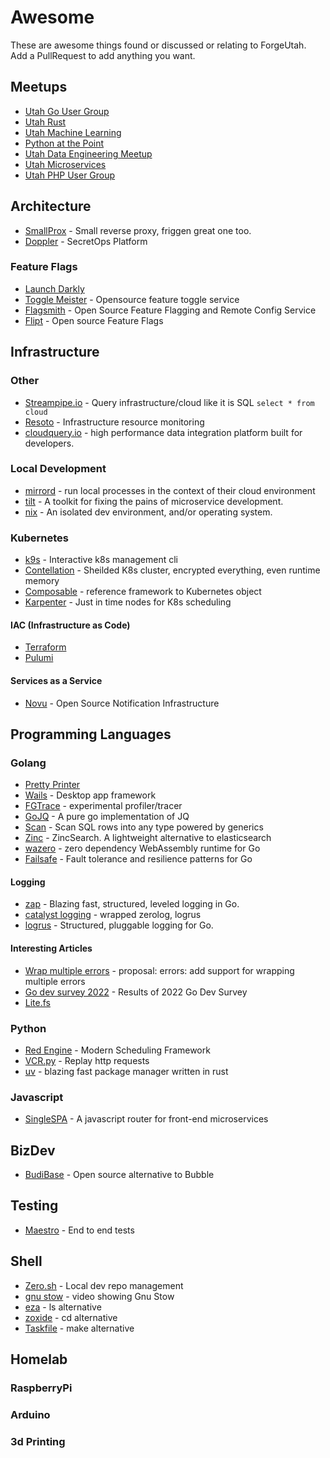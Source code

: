 # Awesome
These are awesome things found or discussed or relating to ForgeUtah. Add a PullRequest to add anything you want. 

## Meetups
- [Utah Go User Group](https://www.meetup.com/utahgophers/)
- [Utah Rust](https://www.meetup.com/utah-rust/)
- [Utah Machine Learning](https://www.meetup.com/machine-learning-utah/)
- [Python at the Point](https://meetup.com/pythonatthepoint)
- [Utah Data Engineering Meetup](https://www.meetup.com/utah-data-engineering-meetup)
- [Utah Microservices](https://www.meetup.com/utah-microservices)
- [Utah PHP User Group](https://www.meetup.com/utah-php-user-group)

## Architecture
- [SmallProx](https://github.com/nhumrich/small-prox) - Small reverse proxy, friggen great one too.
- [Doppler](https://www.doppler.com/) - SecretOps Platform

### Feature Flags
- [Launch Darkly](https://launchdarkly.com/)
- [Toggle Meister](https://github.com/nhumrich/toggle-meister) - Opensource feature toggle service
- [Flagsmith](https://github.com/Flagsmith/flagsmith) - Open Source Feature Flagging and Remote Config Service
- [Flipt](https://www.flipt.io/) - Open source Feature Flags

## Infrastructure

### Other
- [Streampipe.io](https://steampipe.io/) - Query infrastructure/cloud like it is SQL `select * from cloud`
- [Resoto](https://resoto.com) - Infrastructure resource monitoring
- [cloudquery.io](https://www.cloudquery.io/) - high performance data integration platform built for developers.

### Local Development
- [mirrord](https://mirrord.dev/) - run local processes in the context of their cloud environment
- [tilt](https://tilt.dev/) - A toolkit for fixing the pains of microservice development.
- [nix](https://nixos.org/) - An isolated dev environment, and/or operating system.

### Kubernetes
- [k9s](https://k9scli.io/) - Interactive k8s management cli
- [Contellation](https://docs.edgeless.systems/constellation/) - Sheilded K8s cluster, encrypted everything, even runtime memory
- [Composable](https://github.com/composable-operator/composable) - reference framework to Kubernetes object
- [Karpenter](https://karpenter.sh/) - Just in time nodes for K8s scheduling

#### IAC (Infrastructure as Code)
- [Terraform](https://www.terraform.io/)
- [Pulumi](https://www.pulumi.com)

#### Services as a Service
- [Novu](https://novu.co/) - Open Source Notification Infrastructure

## Programming Languages

### Golang
- [Pretty Printer](https://github.com/sanity-io/litter)
- [Wails](https://github.com/wailsapp/wails) - Desktop app framework
- [FGTrace](https://github.com/felixge/fgtrace) - experimental profiler/tracer
- [GoJQ](https://github.com/itchyny/gojq) - A pure go implementation of JQ
- [Scan](https://github.com/wroge/scan) - Scan SQL rows into any type powered by generics
- [Zinc](https://github.com/zinclabs/zinc) - ZincSearch. A lightweight alternative to elasticsearch
- [wazero](https://github.com/tetratelabs/wazero) - zero dependency WebAssembly runtime for Go
- [Failsafe](https://github.com/failsafe-go/failsafe-go) - Fault tolerance and resilience patterns for Go

#### Logging
- [zap](https://github.com/uber-go/zap) - Blazing fast, structured, leveled logging in Go.
- [catalyst logging](https://github.com/catalystsquad/app-utils-go/blob/main/logging/logging.go) - wrapped zerolog, logrus
- [logrus](https://github.com/sirupsen/logrus) - Structured, pluggable logging for Go.

#### Interesting Articles
- [Wrap multiple errors](https://github.com/golang/go/issues/53435) - proposal: errors: add support for wrapping multiple errors
- [Go dev survey 2022](https://go.dev/blog/survey2022-q2-results) - Results of 2022 Go Dev Survey
- [Lite.fs](https://fly.io/blog/introducing-litefs/)

### Python
- [Red Engine](https://red-engine.readthedocs.io/en/latest/) - Modern Scheduling Framework
- [VCR.py](https://vcrpy.readthedocs.io/en/latest/) - Replay http requests
- [uv](https://astral.sh/blog/uv) - blazing fast package manager written in rust

### Javascript
- [SingleSPA](https://single-spa.js.org/) - A javascript router for front-end microservices

## BizDev
- [BudiBase](https://budibase.com/) - Open source alternative to Bubble

## Testing
- [Maestro](https://github.com/mobile-dev-inc/maestro) - End to end tests

## Shell
- [Zero.sh](https://github.com/zero-sh/zero.sh) - Local dev repo management
- [gnu stow](https://youtu.be/y6XCebnB9gs?si=amCO6UBXM0L8vE8B) - video showing Gnu Stow
- [eza](https://github.com/eza-community/eza) - ls alternative
- [zoxide](https://youtu.be/aghxkpyRVDY?si=JMPfD0E5nIf4pGwg) - cd alternative
- [Taskfile](https://taskfile.dev/) - make alternative

## Homelab

### RaspberryPi

### Arduino

### 3d Printing
